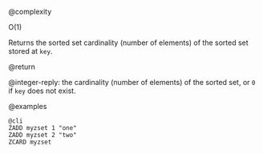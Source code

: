 @complexity

O(1)


Returns the sorted set cardinality (number of elements) of the sorted set
stored at `key`.

@return

@integer-reply: the cardinality (number of elements) of the sorted set, or `0`
if `key` does not exist.

@examples

    @cli
    ZADD myzset 1 "one"
    ZADD myzset 2 "two"
    ZCARD myzset

